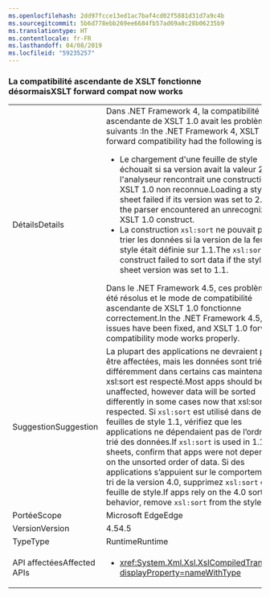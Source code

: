 ```yaml
---
ms.openlocfilehash: 2dd97fcce13ed1ac7baf4cd02f5881d31d7a9c4b
ms.sourcegitcommit: 5b6d778ebb269ee6684fb57ad69a8c28b06235b9
ms.translationtype: HT
ms.contentlocale: fr-FR
ms.lasthandoff: 04/08/2019
ms.locfileid: "59235257"
---
```

### <a name="xslt-forward-compat-now-works"></a><span data-ttu-id="3e912-101">La compatibilité ascendante de XSLT fonctionne désormais</span><span class="sxs-lookup"><span data-stu-id="3e912-101">XSLT forward compat now works</span></span>

|   |   |
|---|---|
|<span data-ttu-id="3e912-102">Détails</span><span class="sxs-lookup"><span data-stu-id="3e912-102">Details</span></span>|<span data-ttu-id="3e912-103">Dans .NET Framework 4, la compatibilité ascendante de XSLT 1.0 avait les problèmes suivants :</span><span class="sxs-lookup"><span data-stu-id="3e912-103">In the .NET Framework 4, XSLT 1.0 forward compatibility had the following issues:</span></span><ul><li><span data-ttu-id="3e912-104">Le chargement d'une feuille de style échouait si sa version avait la valeur 2.0 et si l'analyseur rencontrait une construction XSLT 1.0 non reconnue.</span><span class="sxs-lookup"><span data-stu-id="3e912-104">Loading a style sheet failed if its version was set to 2.0 and the parser encountered an unrecognized XSLT 1.0 construct.</span></span></li><li><span data-ttu-id="3e912-105">La construction <code>xsl:sort</code> ne pouvait pas trier les données si la version de la feuille de style était définie sur 1.1.</span><span class="sxs-lookup"><span data-stu-id="3e912-105">The <code>xsl:sort</code> construct failed to sort data if the style sheet version was set to 1.1.</span></span></li></ul><span data-ttu-id="3e912-106">Dans le .NET Framework 4.5, ces problèmes ont été résolus et le mode de compatibilité ascendante de XSLT 1.0 fonctionne correctement.</span><span class="sxs-lookup"><span data-stu-id="3e912-106">In the .NET Framework 4.5, these issues have been fixed, and XSLT 1.0 forward compatibility mode works properly.</span></span>|
|<span data-ttu-id="3e912-107">Suggestion</span><span class="sxs-lookup"><span data-stu-id="3e912-107">Suggestion</span></span>|<span data-ttu-id="3e912-108">La plupart des applications ne devraient pas être affectées, mais les données sont triées différemment dans certains cas maintenant que xsl:sort est respecté.</span><span class="sxs-lookup"><span data-stu-id="3e912-108">Most apps should be unaffected, however data will be sorted differently in some cases now that xsl:sort is respected.</span></span> <span data-ttu-id="3e912-109">Si <code>xsl:sort</code> est utilisé dans des feuilles de style 1.1, vérifiez que les applications ne dépendaient pas de l’ordre non trié des données.</span><span class="sxs-lookup"><span data-stu-id="3e912-109">If <code>xsl:sort</code> is used in 1.1 style sheets, confirm that apps were not depending on the unsorted order of data.</span></span> <span data-ttu-id="3e912-110">Si des applications s’appuient sur le comportement de tri de la version 4.0, supprimez <code>xsl:sort</code> de la feuille de style.</span><span class="sxs-lookup"><span data-stu-id="3e912-110">If apps rely on the 4.0 sorting behavior, remove <code>xsl:sort</code> from the style sheet.</span></span>|
|<span data-ttu-id="3e912-111">Portée</span><span class="sxs-lookup"><span data-stu-id="3e912-111">Scope</span></span>|<span data-ttu-id="3e912-112">Microsoft Edge</span><span class="sxs-lookup"><span data-stu-id="3e912-112">Edge</span></span>|
|<span data-ttu-id="3e912-113">Version</span><span class="sxs-lookup"><span data-stu-id="3e912-113">Version</span></span>|<span data-ttu-id="3e912-114">4.5</span><span class="sxs-lookup"><span data-stu-id="3e912-114">4.5</span></span>|
|<span data-ttu-id="3e912-115">Type</span><span class="sxs-lookup"><span data-stu-id="3e912-115">Type</span></span>|<span data-ttu-id="3e912-116">Runtime</span><span class="sxs-lookup"><span data-stu-id="3e912-116">Runtime</span></span>|
|<span data-ttu-id="3e912-117">API affectées</span><span class="sxs-lookup"><span data-stu-id="3e912-117">Affected APIs</span></span>|<ul><li><xref:System.Xml.Xsl.XslCompiledTransform?displayProperty=nameWithType></li></ul>|
